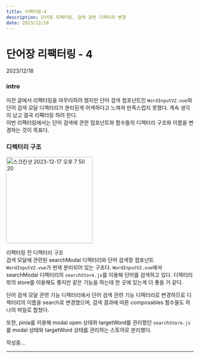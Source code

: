 ```yaml
---
title: 리팩터링-4
description: 단어장 리팩터링, 검색 관련 디렉터리 변경
date: 2023/12/18
---
```


# 단어장 리팩터링 - 4
<div class="flex justify-end text-sm">2023/12/18</div>

### intro
이전 글에서 리팩터링을 마무리하려 했지만 단어 검색 컴포넌트인 `WordInputV2.vue`와 단어 검색 모달 디렉터리가 분리된게 어색하다고 느껴져 만족스럽지 못했다. 계속 생각이 났고 결국 리팩터링 하려 한다.  
이번 리팩터링에서는 단어 검색에 관한 컴포넌트와 함수들의 디렉터리 구조와 이름을 변경하는 것이 목표다.

### 디렉터리 구조
<img width="232" alt="스크린샷 2023-12-17 오후 7 50 20" src="https://github.com/jomoo02/VocabularyNote/assets/86420174/f6a1d4c1-879c-48c3-8b47-db489e325696">

리팩터링 전 디렉터리 구조  
검색 모달에 관련된 searchModal 디렉터리와 단어 검색창 컴포넌트 `WordInputV2.vue`가 현재 분리되어 있는 구조다. `WordInputV2.vue`에서 searchModal 디렉터리의 `searchStore.js`를 이용해 단어를 검색하고 있다. 디렉터리 밖의 store를 이용해도 좋지만 같은 기능을 하는데 한 곳에 있는게 더 좋을 거 같다.  

단어 검색 모달 관련 기능 디렉터리에서 단어 검색 관련 기능 디렉터리로 변경하므로 디렉터리의 이름을 search로 변경했으며, 검색 결과에 따른 composables 함수들도 하나의 파일로 합쳤다.   

또한, pinia를 이용해 modal open 상태와 targetWord를 관리했던 `searchStore.js`를 modal 상태와 targetWord 상태를 관리하는 스토어로 분리했다.

작성중...

---